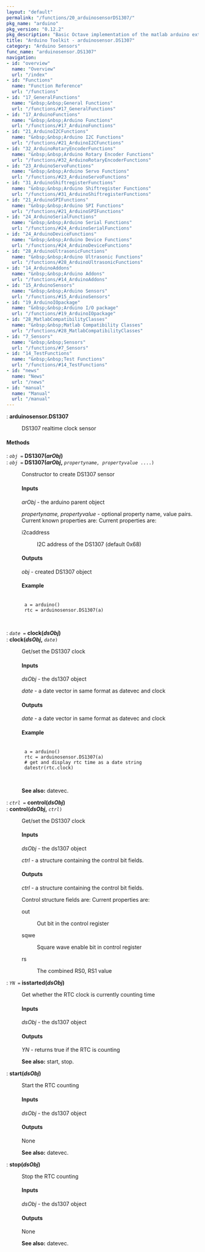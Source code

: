 ```yaml
---
layout: "default"
permalink: "/functions/20_arduinosensorDS1307/"
pkg_name: "arduino"
pkg_version: "0.12.2"
pkg_description: "Basic Octave implementation of the matlab arduino extension,  allowing communication to a programmed arduino board to control its  hardware."
title: "Arduino Toolkit - arduinosensor.DS1307"
category: "Arduino Sensors"
func_name: "arduinosensor.DS1307"
navigation:
- id: "overview"
  name: "Overview"
  url: "/index"
- id: "Functions"
  name: "Function Reference"
  url: "/functions"
- id: "17_GeneralFunctions"
  name: "&nbsp;&nbsp;General Functions"
  url: "/functions/#17_GeneralFunctions"
- id: "17_ArduinoFunctions"
  name: "&nbsp;&nbsp;Arduino Functions"
  url: "/functions/#17_ArduinoFunctions"
- id: "21_ArduinoI2CFunctions"
  name: "&nbsp;&nbsp;Arduino I2C Functions"
  url: "/functions/#21_ArduinoI2CFunctions"
- id: "32_ArduinoRotaryEncoderFunctions"
  name: "&nbsp;&nbsp;Arduino Rotary Encoder Functions"
  url: "/functions/#32_ArduinoRotaryEncoderFunctions"
- id: "23_ArduinoServoFunctions"
  name: "&nbsp;&nbsp;Arduino Servo Functions"
  url: "/functions/#23_ArduinoServoFunctions"
- id: "31_ArduinoShiftregisterFunctions"
  name: "&nbsp;&nbsp;Arduino Shiftregister Functions"
  url: "/functions/#31_ArduinoShiftregisterFunctions"
- id: "21_ArduinoSPIFunctions"
  name: "&nbsp;&nbsp;Arduino SPI Functions"
  url: "/functions/#21_ArduinoSPIFunctions"
- id: "24_ArduinoSerialFunctions"
  name: "&nbsp;&nbsp;Arduino Serial Functions"
  url: "/functions/#24_ArduinoSerialFunctions"
- id: "24_ArduinoDeviceFunctions"
  name: "&nbsp;&nbsp;Arduino Device Functions"
  url: "/functions/#24_ArduinoDeviceFunctions"
- id: "28_ArduinoUltrasonicFunctions"
  name: "&nbsp;&nbsp;Arduino Ultrasonic Functions"
  url: "/functions/#28_ArduinoUltrasonicFunctions"
- id: "14_ArduinoAddons"
  name: "&nbsp;&nbsp;Arduino Addons"
  url: "/functions/#14_ArduinoAddons"
- id: "15_ArduinoSensors"
  name: "&nbsp;&nbsp;Arduino Sensors"
  url: "/functions/#15_ArduinoSensors"
- id: "19_ArduinoIOpackage"
  name: "&nbsp;&nbsp;Arduino I/O package"
  url: "/functions/#19_ArduinoIOpackage"
- id: "28_MatlabCompatibilityClasses"
  name: "&nbsp;&nbsp;Matlab Compatibility Classes"
  url: "/functions/#28_MatlabCompatibilityClasses"
- id: "7_Sensors"
  name: "&nbsp;&nbsp;Sensors"
  url: "/functions/#7_Sensors"
- id: "14_TestFunctions"
  name: "&nbsp;&nbsp;Test Functions"
  url: "/functions/#14_TestFunctions"
- id: "news"
  name: "News"
  url: "/news"
- id: "manual"
  name: "Manual"
  url: "/manual"
---
```

<dl class="first-deftypefn">
<dt class="deftypefn" id="index-arduinosensor_002eDS1307"><span class="category-def">: </span><span><strong class="def-name">arduinosensor.DS1307</strong><a class="copiable-link" href="#index-arduinosensor_002eDS1307"></a></span></dt>
<dd><p>DS1307 realtime clock sensor
 </p></dd></dl>

<h4 class="subheading" id="Methods"><span>Methods<a class="copiable-link" href="#Methods"></a></span></h4>
<dl class="first-deftypefn">
<dt class="deftypefn" id="index-DS1307_0028arObj_0029"><span class="category-def">: </span><span><code class="def-type"><var class="var">obj</var> =</code> <strong class="def-name">DS1307(<var class="var">arObj</var>)</strong><a class="copiable-link" href="#index-DS1307_0028arObj_0029"></a></span></dt>
<dt class="deftypefnx def-cmd-deftypefn" id="index-DS1307_0028arObj_002c"><span class="category-def">: </span><span><code class="def-type"><var class="var">obj</var> =</code> <strong class="def-name">DS1307(<var class="var">arObj</var>,</strong> <code class="def-code-arguments"><var class="var">propertyname, propertyvalue</var> ....)</code><a class="copiable-link" href="#index-DS1307_0028arObj_002c"></a></span></dt>
<dd><p>Constructor to create DS1307 sensor
 </p><h4 class="subsubheading" id="Inputs"><span>Inputs<a class="copiable-link" href="#Inputs"></a></span></h4>
<p><var class="var">arObj</var> - the arduino parent object
</p>
<p><var class="var">propertyname, propertyvalue</var> - optional property name, value pairs.
 Current known properties are:
 Current properties are:
 </p><dl class="table">
<dt>i2caddress</dt>
<dd><p>I2C address of the DS1307 (default 0x68)
 </p></dd>
</dl>

<h4 class="subsubheading" id="Outputs"><span>Outputs<a class="copiable-link" href="#Outputs"></a></span></h4>
<p><var class="var">obj</var> - created DS1307 object
</p>
<h4 class="subsubheading" id="Example"><span>Example<a class="copiable-link" href="#Example"></a></span></h4>
<div class="example">
<pre class="example-preformatted"> <code class="code">
 a = arduino()
 rtc = arduinosensor.DS1307(a)
 </code>
 </pre></div>
</dd></dl>

<dl class="first-deftypefn">
<dt class="deftypefn" id="index-clock_0028dsObj_0029"><span class="category-def">: </span><span><code class="def-type"><var class="var">date</var> =</code> <strong class="def-name">clock(<var class="var">dsObj</var>)</strong><a class="copiable-link" href="#index-clock_0028dsObj_0029"></a></span></dt>
<dt class="deftypefnx def-cmd-deftypefn" id="index-clock_0028dsObj_002c"><span class="category-def">: </span><span><strong class="def-name">clock(<var class="var">dsObj</var>,</strong> <code class="def-code-arguments"><var class="var">date</var>)</code><a class="copiable-link" href="#index-clock_0028dsObj_002c"></a></span></dt>
<dd><p>Get/set the DS1307 clock
</p>
<h4 class="subsubheading" id="Inputs-1"><span>Inputs<a class="copiable-link" href="#Inputs-1"></a></span></h4>
<p><var class="var">dsObj</var> - the ds1307 object
</p>
<p><var class="var">date</var> - a date vector in same format as datevec and clock
</p>
<h4 class="subsubheading" id="Outputs-1"><span>Outputs<a class="copiable-link" href="#Outputs-1"></a></span></h4>
<p><var class="var">date</var> - a date vector in same format as datevec and clock
</p>
<h4 class="subsubheading" id="Example-1"><span>Example<a class="copiable-link" href="#Example-1"></a></span></h4>
<div class="example">
<pre class="example-preformatted"> <code class="code">
 a = arduino()
 rtc = arduinosensor.DS1307(a)
 # get and display rtc time as a date string
 datestr(rtc.clock)
 </code>
 </pre></div>

<p><strong class="strong">See also:</strong> datevec.
 </p></dd></dl>

<dl class="first-deftypefn">
<dt class="deftypefn" id="index-control_0028dsObj_0029"><span class="category-def">: </span><span><code class="def-type"><var class="var">ctrl</var> =</code> <strong class="def-name">control(<var class="var">dsObj</var>)</strong><a class="copiable-link" href="#index-control_0028dsObj_0029"></a></span></dt>
<dt class="deftypefnx def-cmd-deftypefn" id="index-control_0028dsObj_002c"><span class="category-def">: </span><span><strong class="def-name">control(<var class="var">dsObj</var>,</strong> <code class="def-code-arguments"><var class="var">ctrl</var>)</code><a class="copiable-link" href="#index-control_0028dsObj_002c"></a></span></dt>
<dd><p>Get/set the DS1307 clock
</p>
<h4 class="subsubheading" id="Inputs-2"><span>Inputs<a class="copiable-link" href="#Inputs-2"></a></span></h4>
<p><var class="var">dsObj</var> - the ds1307 object
</p>
<p><var class="var">ctrl</var> - a structure containing the control bit fields.
</p>
<h4 class="subsubheading" id="Outputs-2"><span>Outputs<a class="copiable-link" href="#Outputs-2"></a></span></h4>
<p><var class="var">ctrl</var> - a structure containing the control bit fields.
</p>
<p>Control structure fields are:
 Current properties are:
 </p><dl class="table">
<dt>out</dt>
<dd><p>Out bit in the control register
 </p></dd>
<dt>sqwe</dt>
<dd><p>Square wave enable bit in control register
 </p></dd>
<dt>rs</dt>
<dd><p>The combined RS0, RS1 value
 </p></dd>
</dl>

</dd></dl>

<dl class="first-deftypefn">
<dt class="deftypefn" id="index-isstarted_0028dsObj_0029"><span class="category-def">: </span><span><code class="def-type"><var class="var">YN</var> =</code> <strong class="def-name">isstarted(<var class="var">dsObj</var>)</strong><a class="copiable-link" href="#index-isstarted_0028dsObj_0029"></a></span></dt>
<dd><p>Get whether the RTC clock is currently counting time
</p>
<h4 class="subsubheading" id="Inputs-3"><span>Inputs<a class="copiable-link" href="#Inputs-3"></a></span></h4>
<p><var class="var">dsObj</var> - the ds1307 object
</p>
<h4 class="subsubheading" id="Outputs-3"><span>Outputs<a class="copiable-link" href="#Outputs-3"></a></span></h4>
<p><var class="var">YN</var> - returns true if the RTC is counting
</p>

<p><strong class="strong">See also:</strong> start, stop.
 </p></dd></dl>

<dl class="first-deftypefn">
<dt class="deftypefn" id="index-start_0028dsObj_0029"><span class="category-def">: </span><span><strong class="def-name">start(<var class="var">dsObj</var>)</strong><a class="copiable-link" href="#index-start_0028dsObj_0029"></a></span></dt>
<dd><p>Start the RTC counting
</p>
<h4 class="subsubheading" id="Inputs-4"><span>Inputs<a class="copiable-link" href="#Inputs-4"></a></span></h4>
<p><var class="var">dsObj</var> - the ds1307 object
</p>
<h4 class="subsubheading" id="Outputs-4"><span>Outputs<a class="copiable-link" href="#Outputs-4"></a></span></h4>
<p>None
</p>

<p><strong class="strong">See also:</strong> datevec.
 </p></dd></dl>

<dl class="first-deftypefn">
<dt class="deftypefn" id="index-stop_0028dsObj_0029"><span class="category-def">: </span><span><strong class="def-name">stop(<var class="var">dsObj</var>)</strong><a class="copiable-link" href="#index-stop_0028dsObj_0029"></a></span></dt>
<dd><p>Stop the RTC counting
</p>
<h4 class="subsubheading" id="Inputs-5"><span>Inputs<a class="copiable-link" href="#Inputs-5"></a></span></h4>
<p><var class="var">dsObj</var> - the ds1307 object
</p>
<h4 class="subsubheading" id="Outputs-5"><span>Outputs<a class="copiable-link" href="#Outputs-5"></a></span></h4>
<p>None
</p>

<p><strong class="strong">See also:</strong> datevec.
 </p></dd></dl>